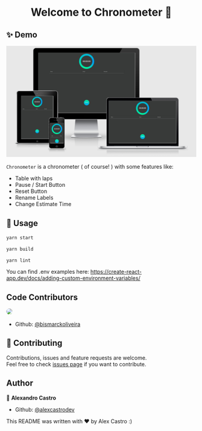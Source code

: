 <h1 align="center">Welcome to Chronometer 👋</h1>

## ✨ Demo

<img src="https://github.com/AlexcastroDev/chronometer-react/blob/master/app.png">

`Chronometer` is a chronometer ( of course! ) with some features like:

- Table with laps
- Pause / Start Button
- Reset Button
- Rename Labels
- Change Estimate Time

## 🚀 Usage

```running App
yarn start
```

```building App
yarn build
```

```lint all source
yarn lint
```

You can find .env examples here: https://create-react-app.dev/docs/adding-custom-environment-variables/

## Code Contributors

<a href="https://github.com/bismarckoliveira">
  <img src="https://avatars.githubusercontent.com/u/68343542?v=4" width="60px" style="border-radius: 500px">
</a>

- Github: [@bismarckoliveira](https://github.com/bismarckoliveira)
  <br>

## 🤝 Contributing

Contributions, issues and feature requests are welcome.<br />
Feel free to check [issues page](https://github.com/AlexcastroDev/chronometer-react/issues) if you want to contribute.<br />

## Author

👤 **Alexandro Castro**

- Github: [@alexcastrodev](https://github.com/alexcastrodev)

This README was written with ❤️ by Alex Castro :)
